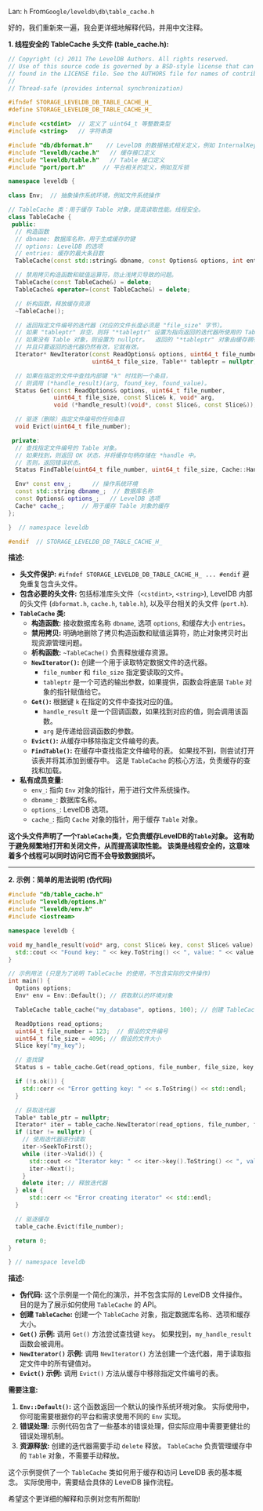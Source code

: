 Lan: `h` From`Google/leveldb\db\table_cache.h`

好的，我们重新来一遍，我会更详细地解释代码，并用中文注释。

**1. 线程安全的 TableCache 头文件 (table_cache.h):**

```c++
// Copyright (c) 2011 The LevelDB Authors. All rights reserved.
// Use of this source code is governed by a BSD-style license that can be
// found in the LICENSE file. See the AUTHORS file for names of contributors.
//
// Thread-safe (provides internal synchronization)

#ifndef STORAGE_LEVELDB_DB_TABLE_CACHE_H_
#define STORAGE_LEVELDB_DB_TABLE_CACHE_H_

#include <cstdint>  // 定义了 uint64_t 等整数类型
#include <string>   // 字符串类

#include "db/dbformat.h"    // LevelDB 的数据格式相关定义，例如 InternalKey
#include "leveldb/cache.h"   // 缓存接口定义
#include "leveldb/table.h"   // Table 接口定义
#include "port/port.h"     // 平台相关的定义，例如互斥锁

namespace leveldb {

class Env;  // 抽象操作系统环境，例如文件系统操作

// TableCache 类：用于缓存 Table 对象，提高读取性能。线程安全。
class TableCache {
 public:
  // 构造函数
  // dbname: 数据库名称，用于生成缓存的键
  // options: LevelDB 的选项
  // entries: 缓存的最大条目数
  TableCache(const std::string& dbname, const Options& options, int entries);

  // 禁用拷贝构造函数和赋值运算符，防止浅拷贝导致的问题。
  TableCache(const TableCache&) = delete;
  TableCache& operator=(const TableCache&) = delete;

  // 析构函数，释放缓存资源
  ~TableCache();

  // 返回指定文件编号的迭代器（对应的文件长度必须是 "file_size" 字节）。
  // 如果 "tableptr" 非空，则将 "*tableptr" 设置为指向返回的迭代器所使用的 Table 对象，
  // 如果没有 Table 对象，则设置为 nullptr。  返回的 "*tableptr" 对象由缓存拥有，不应删除，
  // 并且只要返回的迭代器仍然有效，它就有效。
  Iterator* NewIterator(const ReadOptions& options, uint64_t file_number,
                        uint64_t file_size, Table** tableptr = nullptr);

  // 如果在指定的文件中查找内部键 "k" 时找到一个条目，
  // 则调用 (*handle_result)(arg, found_key, found_value)。
  Status Get(const ReadOptions& options, uint64_t file_number,
             uint64_t file_size, const Slice& k, void* arg,
             void (*handle_result)(void*, const Slice&, const Slice&));

  // 驱逐（删除）指定文件编号的任何条目
  void Evict(uint64_t file_number);

 private:
  // 查找指定文件编号的 Table 对象。
  // 如果找到，则返回 OK 状态，并将缓存句柄存储在 *handle 中。
  // 否则，返回错误状态。
  Status FindTable(uint64_t file_number, uint64_t file_size, Cache::Handle**);

  Env* const env_;      // 操作系统环境
  const std::string dbname_;  // 数据库名称
  const Options& options_;   // LevelDB 选项
  Cache* cache_;     // 用于缓存 Table 对象的缓存
};

}  // namespace leveldb

#endif  // STORAGE_LEVELDB_DB_TABLE_CACHE_H_
```

**描述:**

*   **头文件保护:**  `#ifndef STORAGE_LEVELDB_DB_TABLE_CACHE_H_ ... #endif` 避免重复包含头文件。
*   **包含必要的头文件:** 包括标准库头文件（`<cstdint>`, `<string>`), LevelDB 内部的头文件 (`dbformat.h`, `cache.h`, `table.h`), 以及平台相关的头文件 (`port.h`).
*   **`TableCache` 类:**
    *   **构造函数:**  接收数据库名称 `dbname`, 选项 `options`, 和缓存大小 `entries`。
    *   **禁用拷贝:** 明确地删除了拷贝构造函数和赋值运算符，防止对象拷贝时出现资源管理问题。
    *   **析构函数:**  `~TableCache()` 负责释放缓存资源。
    *   **`NewIterator()`:**  创建一个用于读取特定数据文件的迭代器。
        *   `file_number` 和 `file_size` 指定要读取的文件。
        *   `tableptr` 是一个可选的输出参数，如果提供，函数会将底层 `Table` 对象的指针赋值给它。
    *   **`Get()`:**  根据键 `k` 在指定的文件中查找对应的值。
        *   `handle_result` 是一个回调函数，如果找到对应的值，则会调用该函数。
        *   `arg` 是传递给回调函数的参数。
    *   **`Evict()`:**  从缓存中移除指定文件编号的表。
    *   **`FindTable()`:**  在缓存中查找指定文件编号的表。 如果找不到，则尝试打开该表并将其添加到缓存中。 这是 `TableCache` 的核心方法，负责缓存的查找和加载。
*   **私有成员变量:**
    *   `env_`: 指向 `Env` 对象的指针，用于进行文件系统操作。
    *   `dbname_`: 数据库名称。
    *   `options_`: LevelDB 选项。
    *   `cache_`: 指向 `Cache` 对象的指针，用于缓存 `Table` 对象。

**这个头文件声明了一个`TableCache`类，它负责缓存LevelDB的`Table`对象。 这有助于避免频繁地打开和关闭文件，从而提高读取性能。 该类是线程安全的，这意味着多个线程可以同时访问它而不会导致数据损坏。**

---

**2.  示例：简单的用法说明 (伪代码)**

```c++
#include "db/table_cache.h"
#include "leveldb/options.h"
#include "leveldb/env.h"
#include <iostream>

namespace leveldb {

void my_handle_result(void* arg, const Slice& key, const Slice& value) {
  std::cout << "Found key: " << key.ToString() << ", value: " << value.ToString() << std::endl;
}

// 示例用法 (只是为了说明 TableCache 的使用，不包含实际的文件操作)
int main() {
  Options options;
  Env* env = Env::Default(); // 获取默认的环境对象

  TableCache table_cache("my_database", options, 100); // 创建 TableCache 对象，最多缓存100个表

  ReadOptions read_options;
  uint64_t file_number = 123;  // 假设的文件编号
  uint64_t file_size = 4096; // 假设的文件大小
  Slice key("my_key");

  // 查找键
  Status s = table_cache.Get(read_options, file_number, file_size, key, nullptr, my_handle_result); // 第5个参数是 void* arg，这里没有用到所以是 nullptr

  if (!s.ok()) {
    std::cerr << "Error getting key: " << s.ToString() << std::endl;
  }

  // 获取迭代器
  Table* table_ptr = nullptr;
  Iterator* iter = table_cache.NewIterator(read_options, file_number, file_size, &table_ptr);
  if (iter != nullptr) {
    // 使用迭代器进行读取
    iter->SeekToFirst();
    while (iter->Valid()) {
      std::cout << "Iterator key: " << iter->key().ToString() << ", value: " << iter->value().ToString() << std::endl;
      iter->Next();
    }
    delete iter; // 释放迭代器
  } else {
      std::cerr << "Error creating iterator" << std::endl;
  }

  // 驱逐缓存
  table_cache.Evict(file_number);

  return 0;
}

} // namespace leveldb

```

**描述:**

*   **伪代码:**  这个示例是一个简化的演示，并不包含实际的 LevelDB 文件操作。  目的是为了展示如何使用 `TableCache` 的 API。
*   **创建 `TableCache`:**  创建一个 `TableCache` 对象，指定数据库名称、选项和缓存大小。
*   **`Get()` 示例:**  调用 `Get()` 方法尝试查找键 `key`。  如果找到，`my_handle_result` 函数会被调用。
*   **`NewIterator()` 示例:**  调用 `NewIterator()` 方法创建一个迭代器，用于读取指定文件中的所有键值对。
*   **`Evict()` 示例:**  调用 `Evict()` 方法从缓存中移除指定文件编号的表。

**需要注意:**

1.  **`Env::Default()`:** 这个函数返回一个默认的操作系统环境对象。 实际使用中，你可能需要根据你的平台和需求使用不同的 `Env` 实现。
2.  **错误处理:** 示例代码包含了一些基本的错误处理，但实际应用中需要更健壮的错误处理机制。
3.  **资源释放:** 创建的迭代器需要手动 `delete` 释放。  `TableCache` 负责管理缓存中的 `Table` 对象，不需要手动释放。

这个示例提供了一个 `TableCache` 类如何用于缓存和访问 LevelDB 表的基本概念。  实际使用中，需要结合具体的 LevelDB 操作流程。

希望这个更详细的解释和示例对您有所帮助!
